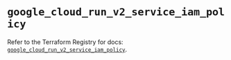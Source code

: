 # `google_cloud_run_v2_service_iam_policy`

Refer to the Terraform Registry for docs: [`google_cloud_run_v2_service_iam_policy`](https://registry.terraform.io/providers/hashicorp/google-beta/6.4.0/docs/resources/google_cloud_run_v2_service_iam_policy).

